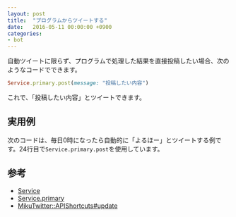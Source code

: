 ```yaml
---
layout: post
title:  "プログラムからツイートする"
date:   2016-05-11 00:00:00 +0900
categories:
- bot
---
```


自動ツイートに限らず、プログラムで処理した結果を直接投稿したい場合、次のようなコードでできます。

```ruby
Service.primary.post(message: "投稿したい内容")
```

これで、「投稿したい内容」とツイートできます。

## 実用例

次のコードは、毎日0時になったら自動的に「よるほー」とツイートする例です。24行目で`Service.primary.post`を使用しています。

<script src="https://gist.github.com/toshia/1306093.js"></script>

## 参考
- <a href="http://mikutter.hachune.net/rdoc/Service.html">Service</a>
- <a href="http://mikutter.hachune.net/rdoc/Service.html#method-i-primary">Service.primary</a>
- <a href="http://mikutter.hachune.net/rdoc/MikuTwitter/APIShortcuts.html#method-i-post">MikuTwitter::APIShortcuts#update</a>
